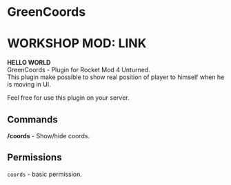 # GreenCoords
# WORKSHOP MOD: LINK
**HELLO WORLD**  
GreenCoords - Plugin for Rocket Mod 4 Unturned.  
This plugin make possible to show real position of player to himself when he is moving in UI.

Feel free for use this plugin on your server.

## Commands
**/coords** - Show/hide coords.

## Permissions
```coords``` - basic permission.
